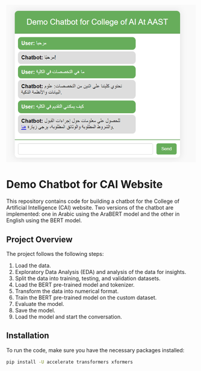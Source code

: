 ![chatbot](chatbot.png)

# Demo Chatbot for CAI Website

This repository contains code for building a chatbot for the College of Artificial Intelligence (CAI) website. Two versions of the chatbot are implemented: one in Arabic using the AraBERT model and the other in English using the BERT model.

## Project Overview

The project follows the following steps:

1. Load the data.
2. Exploratory Data Analysis (EDA) and analysis of the data for insights.
3. Split the data into training, testing, and validation datasets.
4. Load the BERT pre-trained model and tokenizer.
5. Transform the data into numerical format.
6. Train the BERT pre-trained model on the custom dataset.
7. Evaluate the model.
8. Save the model.
9. Load the model and start the conversation.

## Installation

To run the code, make sure you have the necessary packages installed:

```bash
pip install -U accelerate transformers xformers
